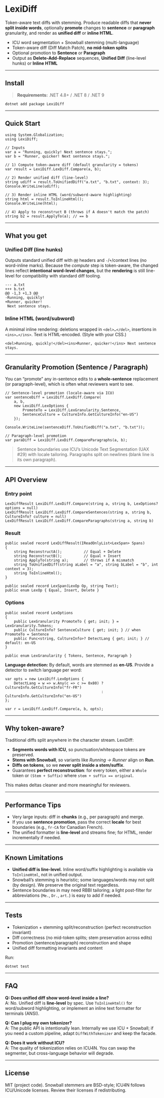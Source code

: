 # LexiDiff

Token-aware text diffs with stemming. Produce readable diffs that **never split inside words**, optionally **promote** changes to **sentence** or **paragraph** granularity, and render as **unified diff** or **inline HTML**.

- ICU word segmentation + Snowball stemming (multi-language)
- Token-aware diff (Diff Match Patch), **no mid-token splits**
- Optional promotion to **Sentence** or **Paragraph**
- Output as **Delete-Add-Replace** sequences,  **Unified Diff** (line-level hunks) or **Inline HTML**

---

## Install

> **Requirements:** .NET 4.8+ / .NET 8 / .NET 9

    dotnet add package LexiDiff

---

## Quick Start

    using System.Globalization;
    using LexiDiff;
    
    // Inputs
    var a = "Running, quickly! Next sentence stays.";
    var b = "Runner, quicker! Next sentence stays.";
    
    // 1) Compute token-aware diff (default granularity = tokens)
    var result = LexiDiff.LexDiff.Compare(a, b);
    
    // 2) Render unified diff (line-level)
    string udiff = result.ToUnifiedDiff("a.txt", "b.txt", context: 3);
    Console.WriteLine(udiff);
    
    // 3) Render inline HTML (word/subword-aware highlighting)
    string html = result.ToInlineHtml();
    Console.WriteLine(html);
    
    // 4) Apply to reconstruct B (throws if A doesn't match the patch)
    string b2 = result.ApplyTo(a); // == b

---

## What you get

### Unified Diff (line hunks)
Outputs standard unified diff with `@@` headers and `-`/`+`/context lines (no word-inline marks). Because the *compute* step is token-aware, the changed lines reflect **intentional word-level changes**, but the **rendering** is still line-level for compatibility with standard diff tooling.

    --- a.txt
    +++ b.txt
    @@ -1,3 +1,3 @@
    -Running, quickly!
    +Runner, quicker!
     Next sentence stays.

### Inline HTML (word/subword)
A minimal inline rendering: deletions wrapped in `<del>…</del>`, insertions in `<ins>…</ins>`. Text is HTML-encoded. (Style with your CSS.)

    <del>Running, quickly!</del><ins>Runner, quicker!</ins> Next sentence stays.

---

## Granularity Promotion (Sentence / Paragraph)

You can “promote” any in-sentence edits to a **whole-sentence** replacement (or paragraph-level), which is often what reviewers want to see.

    // Sentence-level promotion (locale-aware via ICU)
    var sentenceDiff = LexiDiff.LexDiff.Compare(
        a, b,
        new LexiDiff.LexOptions {
            PromoteTo = LexiDiff.LexGranularity.Sentence,
            SentenceCulture = CultureInfo.GetCultureInfo("en-US")
        });
    
    Console.WriteLine(sentenceDiff.ToUnifiedDiff("a.txt", "b.txt"));
    
    // Paragraph-level promotion
    var paraDiff = LexiDiff.LexDiff.CompareParagraphs(a, b);

> Sentence boundaries use ICU’s Unicode Text Segmentation (UAX #29) with locale tailoring. Paragraphs split on newlines (blank line is its own paragraph).

---

## API Overview

### Entry point

    LexDiffResult LexiDiff.LexDiff.Compare(string a, string b, LexOptions? options = null)
    LexDiffResult LexiDiff.LexDiff.CompareSentences(string a, string b, CultureInfo? culture = null)
    LexDiffResult LexiDiff.LexDiff.CompareParagraphs(string a, string b)

### Result

    public sealed record LexDiffResult(IReadOnlyList<LexSpan> Spans)
    {
        string ReconstructA();          // Equal + Delete
        string ReconstructB();          // Equal + Insert
        string ApplyTo(string a);       // throws if A mismatch
        string ToUnifiedDiff(string aLabel = "a", string bLabel = "b", int context = 3);
        string ToInlineHtml();
    }
    
    public sealed record LexSpan(LexOp Op, string Text);
    public enum LexOp { Equal, Insert, Delete }

### Options

    public sealed record LexOptions
    {
        public LexGranularity PromoteTo { get; init; } = LexGranularity.Tokens;
        public CultureInfo? SentenceCulture { get; init; } // when PromoteTo = Sentence
        public Func<string, CultureInfo>? DetectLang { get; init; } // default: en-US
    }
    
    public enum LexGranularity { Tokens, Sentence, Paragraph }

**Language detection:** By default, words are stemmed as **en-US**. Provide a detector to switch language per word:

    var opts = new LexiDiff.LexOptions {
        DetectLang = w => w.Any(c => c >= 0x80) ? CultureInfo.GetCultureInfo("fr-FR")
                                                : CultureInfo.GetCultureInfo("en-US")
    };
    
    var r = LexiDiff.LexDiff.Compare(a, b, opts);

---

## Why token-aware?

Traditional diffs split anywhere in the character stream. LexiDiff:

- **Segments words with ICU**, so punctuation/whitespace tokens are preserved.
- **Stems with Snowball**, so variants like *Running → Runner* align on **Run**.
- **Diffs on tokens**, so we **never split inside a stem/suffix**.
- Guarantees **perfect reconstruction**: for every token, either a `Whole` token or `(Stem + Suffix)` where `stem + suffix == original`.

This makes deltas cleaner and more meaningful for reviewers.

---

## Performance Tips

- Very large inputs: diff in **chunks** (e.g., per paragraph) and merge.
- If you use **sentence promotion**, pass the correct **locale** for best boundaries (e.g., `fr-CA` for Canadian French).
- The unified formatter is **line-level** and streams fine; for HTML, render incrementally if needed.

---

## Known Limitations

- **Unified diff is line-level.** Inline word/suffix highlighting is available via `ToInlineHtml`, not in unified output.
- Snowball’s stemming is heuristic; some languages/words may not split (by design). We preserve the original text regardless.
- Sentence boundaries in may need RBBI tailoring; a light post-filter for abbreviations (`Me.`, `Dr.`, `art.`) is easy to add if needed.

---

## Tests

- Tokenization + stemming split/reconstruction (perfect reconstruction invariant)
- Diff correctness (no mid-token splits; stem preservation across edits)
- Promotion (sentence/paragraph) reconstruction and shape
- Unified diff formatting invariants and content

Run:

    dotnet test

---

## FAQ

**Q: Does unified diff show word-level inside a line?**  
A: No. Unified diff is **line-level** by spec. Use `ToInlineHtml()` for word/subword highlighting, or implement an inline text formatter for terminals (ANSI).

**Q: Can I plug my own tokenizer?**  
A: The public API is intentionally lean. Internally we use ICU + Snowball; if you need a custom pipeline, adapt `DiffWithTokenizer` and keep the facade.

**Q: Does it work without ICU?**  
A: The quality of tokenization relies on ICU4N. You can swap the segmenter, but cross-language behavior will degrade.

---

## License

MIT (project code). Snowball stemmers are BSD-style; ICU4N follows ICU/Unicode licenses. Review their licenses if redistributing.
